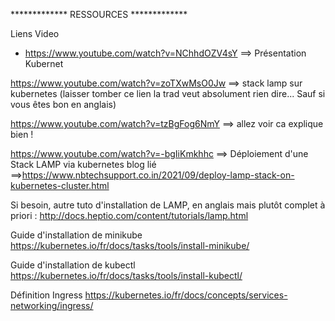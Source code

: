 ************* RESSOURCES *************

Liens Video 
- https://www.youtube.com/watch?v=NChhdOZV4sY ==> Présentation Kubernet

https://www.youtube.com/watch?v=zoTXwMsO0Jw ==> stack lamp sur kubernetes (laisser tomber ce lien la trad veut absolument rien dire... Sauf si vous êtes bon en anglais)

https://www.youtube.com/watch?v=tzBgFog6NmY ==> allez voir ca explique bien !

https://www.youtube.com/watch?v=-bgIiKmkhhc ==> Déploiement d'une Stack LAMP via kubernetes blog lié ==>https://www.nbtechsupport.co.in/2021/09/deploy-lamp-stack-on-kubernetes-cluster.html

Si besoin, autre tuto d'installation de LAMP, en anglais mais plutôt complet à priori : http://docs.heptio.com/content/tutorials/lamp.html

Guide d'installation de minikube
https://kubernetes.io/fr/docs/tasks/tools/install-minikube/

Guide d'installation de kubectl
https://kubernetes.io/fr/docs/tasks/tools/install-kubectl/

Définition Ingress
https://kubernetes.io/fr/docs/concepts/services-networking/ingress/
